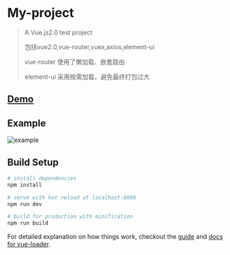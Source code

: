 # My-project

> A Vue.js2.0 test project
>
> 包括vue2.0,vue-router,vuex,axios,element-ui
>
> vue-router 使用了懒加载、嵌套路由
>
> element-ui 采用按需加载，避免最终打包过大

## [Demo](http://sirm2z.github.io/vue2.0test/index.html)

## Example

![example](http://7xs9eo.com1.z0.glb.clouddn.com/Introduction.gif)

##

## Build Setup

``` bash
# install dependencies
npm install

# serve with hot reload at localhost:8080
npm run dev

# build for production with minification
npm run build
```

For detailed explanation on how things work, checkout the [guide](http://vuejs-templates.github.io/webpack/) and [docs for vue-loader](http://vuejs.github.io/vue-loader).
